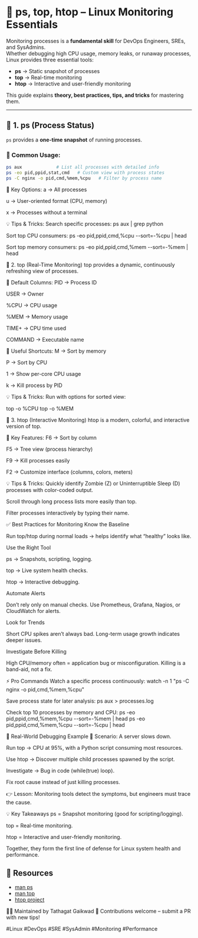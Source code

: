 # 🐧 ps, top, htop – Linux Monitoring Essentials  

Monitoring processes is a **fundamental skill** for DevOps Engineers, SREs, and SysAdmins.  
Whether debugging high CPU usage, memory leaks, or runaway processes, Linux provides three essential tools:  

- **ps** → Static snapshot of processes  
- **top** → Real-time monitoring  
- **htop** → Interactive and user-friendly monitoring  

This guide explains **theory, best practices, tips, and tricks** for mastering them.  

---

## 🔎 1. ps (Process Status)  

`ps` provides a **one-time snapshot** of running processes.  

### 📌 Common Usage:  
```bash
ps aux             # List all processes with detailed info
ps -eo pid,ppid,stat,cmd   # Custom view with process states
ps -C nginx -o pid,cmd,%mem,%cpu   # Filter by process name
```
📖 Key Options:
a → All processes

u → User-oriented format (CPU, memory)

x → Processes without a terminal

💡 Tips & Tricks:
Search specific processes:
ps aux | grep python

Sort top CPU consumers:
ps -eo pid,ppid,cmd,%cpu --sort=-%cpu | head

Sort top memory consumers:
ps -eo pid,ppid,cmd,%mem --sort=-%mem | head

🔎 2. top (Real-Time Monitoring)
top provides a dynamic, continuously refreshing view of processes.

📌 Default Columns:
PID → Process ID

USER → Owner

%CPU → CPU usage

%MEM → Memory usage

TIME+ → CPU time used

COMMAND → Executable name

📌 Useful Shortcuts:
M → Sort by memory

P → Sort by CPU

1 → Show per-core CPU usage

k → Kill process by PID

💡 Tips & Tricks:
Run with options for sorted view:

top -o %CPU
top -o %MEM

🔎 3. htop (Interactive Monitoring)
htop is a modern, colorful, and interactive version of top.

📌 Key Features:
F6 → Sort by column

F5 → Tree view (process hierarchy)

F9 → Kill processes easily

F2 → Customize interface (columns, colors, meters)

💡 Tips & Tricks:
Quickly identify Zombie (Z) or Uninterruptible Sleep (D) processes with color-coded output.

Scroll through long process lists more easily than top.

Filter processes interactively by typing their name.

✅ Best Practices for Monitoring
Know the Baseline

Run top/htop during normal loads → helps identify what “healthy” looks like.

Use the Right Tool

ps → Snapshots, scripting, logging.

top → Live system health checks.

htop → Interactive debugging.

Automate Alerts

Don’t rely only on manual checks. Use Prometheus, Grafana, Nagios, or CloudWatch for alerts.

Look for Trends

Short CPU spikes aren’t always bad. Long-term usage growth indicates deeper issues.

Investigate Before Killing

High CPU/memory often = application bug or misconfiguration. Killing is a band-aid, not a fix.

⚡ Pro Commands
Watch a specific process continuously:
watch -n 1 "ps -C nginx -o pid,cmd,%mem,%cpu"

Save process state for later analysis:
ps aux > processes.log

Check top 10 processes by memory and CPU:
ps -eo pid,ppid,cmd,%mem,%cpu --sort=-%mem | head
ps -eo pid,ppid,cmd,%mem,%cpu --sort=-%cpu | head

🧩 Real-World Debugging Example
📌 Scenario: A server slows down.

Run top → CPU at 95%, with a Python script consuming most resources.

Use htop → Discover multiple child processes spawned by the script.

Investigate → Bug in code (while(true) loop).

Fix root cause instead of just killing processes.

👉 Lesson: Monitoring tools detect the symptoms, but engineers must trace the cause.

💡 Key Takeaways
ps = Snapshot monitoring (good for scripting/logging).

top = Real-time monitoring.

htop = Interactive and user-friendly monitoring.

Together, they form the first line of defense for Linux system health and performance.


## 📌 Resources  

- [man ps](https://man7.org/linux/man-pages/man1/ps.1.html)  
- [man top](https://man7.org/linux/man-pages/man1/top.1.html)  
- [htop project](https://htop.dev/)  

👨‍💻 Maintained by Tathagat Gaikwad
📢 Contributions welcome – submit a PR with new tips!

#Linux #DevOps #SRE #SysAdmin #Monitoring #Performance
